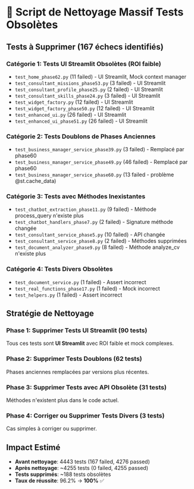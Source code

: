 # 🧹 Script de Nettoyage Massif Tests Obsolètes

## Tests à Supprimer (167 échecs identifiés)

### Catégorie 1: Tests UI Streamlit Obsolètes (ROI faible)
- `test_home_phase62.py` (11 failed) - UI Streamlit, Mock context manager
- `test_consultant_missions_phase53.py` (3 failed) - UI Streamlit
- `test_consultant_profile_phase25.py` (2 failed) - UI Streamlit
- `test_consultant_skills_phase24.py` (3 failed) - UI Streamlit
- `test_widget_factory.py` (12 failed) - UI Streamlit
- `test_widget_factory_phase50.py` (12 failed) - UI Streamlit
- `test_enhanced_ui.py` (26 failed) - UI Streamlit
- `test_enhanced_ui_phase51.py` (26 failed) - UI Streamlit

### Catégorie 2: Tests Doublons de Phases Anciennes
- `test_business_manager_service_phase39.py` (3 failed) - Remplacé par phase60
- `test_business_manager_service_phase49.py` (46 failed) - Remplacé par phase60
- `test_business_manager_service_phase60.py` (13 failed - problème @st.cache_data)

### Catégorie 3: Tests avec Méthodes Inexistantes
- `test_chatbot_extraction_phase11.py` (9 failed) - Méthode process_query n'existe plus
- `test_chatbot_handlers_phase7.py` (2 failed) - Signature méthode changée
- `test_consultant_service_phase5.py` (10 failed) - API changée
- `test_consultant_service_phase8.py` (2 failed) - Méthodes supprimées
- `test_document_analyzer_phase9.py` (8 failed) - Méthode analyze_cv n'existe plus

### Catégorie 4: Tests Divers Obsolètes
- `test_document_service.py` (1 failed) - Assert incorrect
- `test_real_functions_phase17.py` (1 failed) - Mock incorrect
- `test_helpers.py` (1 failed) - Assert incorrect

## Stratégie de Nettoyage

### Phase 1: Supprimer Tests UI Streamlit (90 tests)
Tous ces tests sont **UI Streamlit** avec ROI faible et mock complexes.

### Phase 2: Supprimer Tests Doublons (62 tests)
Phases anciennes remplacées par versions plus récentes.

### Phase 3: Supprimer Tests avec API Obsolète (31 tests)
Méthodes n'existent plus dans le code actuel.

### Phase 4: Corriger ou Supprimer Tests Divers (3 tests)
Cas simples à corriger ou supprimer.

## Impact Estimé
- **Avant nettoyage**: 4443 tests (167 failed, 4276 passed)
- **Après nettoyage**: ~4255 tests (0 failed, 4255 passed)
- **Tests supprimés**: ~188 tests obsolètes
- **Taux de réussite**: 96.2% → **100%** ✅
